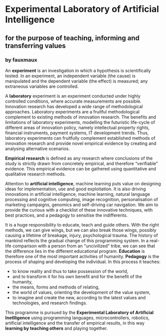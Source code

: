 # Experimental Laboratory of Artificial Intelligence
[//]: # (## www.elai.hu)
## for the purpose of teaching, informing and transferring values
### by fauxmaux

[//]: # (This may be the most platform independent comment)
[comment]: <> (This is a comment too, it will not be included)

<!--
You can use the [editor on GitHub](https://github.com/fauxmaux/fauxmaux.github.io/edit/main/README.md) to maintain and preview the content for your website in Markdown files.

Whenever you commit to this repository, GitHub Pages will run [Jekyll](https://jekyllrb.com/) to rebuild the pages in your site, from the content in your Markdown files.

### Markdown

Markdown is a lightweight and easy-to-use syntax for styling your writing. It includes conventions for

```markdown
Syntax highlighted code block

# Header 1
## Header 2
### Header 3

- Bulleted
- List

1. Numbered
2. List

**Bold** and _Italic_ and `Code` text

[Link](url) and ![Image](src)
```

For more details see [GitHub Flavored Markdown](https://guides.github.com/features/mastering-markdown/).

### Jekyll Themes

Your Pages site will use the layout and styles from the Jekyll theme you have selected in your [repository settings](https://github.com/fauxmaux/fauxmaux.github.io/settings/pages). The name of this theme is saved in the Jekyll `_config.yml` configuration file.

### Support or Contact

Having trouble with Pages? Check out our [documentation](https://docs.github.com/categories/github-pages-basics/) or [contact support](https://support.github.com/contact) and we’ll help you sort it out.
-->

An **experiment** is an investigation in which a hypothesis is scientifically tested. In an experiment, an independent variable (the cause) is manipulated and the dependent variable (the effect) is measured; any extraneous variables are controlled.

A **laboratory** experiment is an experiment conducted under highly controlled conditions, where accurate measurements are possible. Innovation research has developed a wide range of methodological approaches. Laboratory experiments are a fruitful methodological complement to existing methods of innovation research. The benefits and limitations of laboratory experiments, modelling the futuristic life-cycle of different areas of innovation policy, namely intellectual property rights, financial instruments, payment systems, IT development trends. Thus, laboratory experiments can fruitfully complement established methods of innovation research and provide novel empirical evidence by creating and analysing alternative scenarios.

**Empirical research** is defined as any research where conclusions of the study is strictly drawn from concretely empirical, and therefore “verifiable” evidence. This empirical evidence can be gathered using quantitative and qualitative research methods.

Attention to **artificial intelligence**, machine learning puts value on designing ideas for implementation, use and good exploitation. It is also driving innovations in artificial intelligence, machine learning, natural language processing and cognitive computing, image recognition, personalisation of marketing campaigns, genomics and self-driving car navigation. We aim to provide the curious with a checklist of these innovative techniques, with best practices, and a pedagogy to sensitise the indifferents.

It is a huge responsibility to educate, teach and guide others. With the right methods, we can give wings, but we can also break those wings, possibly causing a lifetime of breakage, injury, psychological trauma. The history of mankind reflects the gradual change of this programming system. In a real-life comparison with a person from an "uncivilized" tribe, we can see that the difference lies in the different educational program. **Education** is therefore one of the most important activities of humanity.
**Pedagogy** is the process of shaping and developing the individual. In this process it teaches:
- to know reality and thus to take possession of the world,
- and to transform it for his own benefit and for the benefit of the humanity,
- the means, forms and methods of relating,
- the world of values, orienting the development of the value system,
- to imagine and create the new, according to the latest values and technologies, and research findings.

This programme is pursued by the **Experimental Laboratory of Artificial Inetlligence** using programming languages, microcontrollers, robotics, artificial intelligence and the transfer of empirical results, in this way **learning by teaching others** and playing together.
